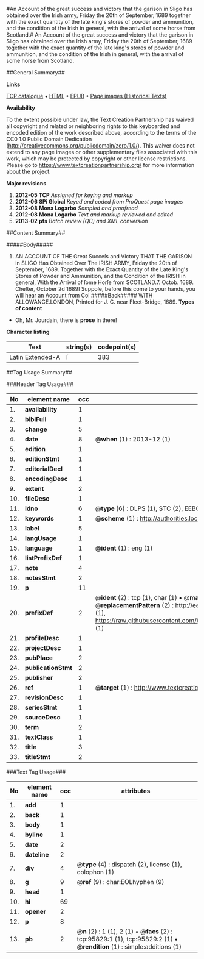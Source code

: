 #An Account of the great success and victory that the garison in Sligo has obtained over the Irish army, Friday the 20th of September, 1689 together with the exact quantity of the late king's stores of powder and ammunition, and the condition of the Irish in general, with the arrival of some horse from Scotland.#
An Account of the great success and victory that the garison in Sligo has obtained over the Irish army, Friday the 20th of September, 1689 together with the exact quantity of the late king's stores of powder and ammunition, and the condition of the Irish in general, with the arrival of some horse from Scotland.

##General Summary##

**Links**

[TCP catalogue](http://www.ota.ox.ac.uk/tcp/)  • 
[HTML](http://tei.it.ox.ac.uk/tcp/Texts-HTML/free/A25/A25264.html)  • 
[EPUB](http://tei.it.ox.ac.uk/tcp/Texts-EPUB/free/A25/A25264.epub) • 
[Page images (Historical Texts)](https://historicaltexts.jisc.ac.uk/eebo-12937964e)

**Availability**

To the extent possible under law, the Text Creation Partnership has waived all copyright and related or neighboring rights to this keyboarded and encoded edition of the work described above, according to the terms of the CC0 1.0 Public Domain Dedication (http://creativecommons.org/publicdomain/zero/1.0/). This waiver does not extend to any page images or other supplementary files associated with this work, which may be protected by copyright or other license restrictions. Please go to https://www.textcreationpartnership.org/ for more information about the project.

**Major revisions**

1. __2012-05__ __TCP__ *Assigned for keying and markup*
1. __2012-06__ __SPi Global__ *Keyed and coded from ProQuest page images*
1. __2012-08__ __Mona Logarbo__ *Sampled and proofread*
1. __2012-08__ __Mona Logarbo__ *Text and markup reviewed and edited*
1. __2013-02__ __pfs__ *Batch review (QC) and XML conversion*

##Content Summary##

#####Body#####

1. AN ACCOUNT OF THE Great Succeſs and Victory THAT THE GARISON in SLIGO Has Obtained Over The IRISH ARMY, Friday the 20th of September, 1689. Together with the Exact Quantity of the Late King's Stores of Powder and Ammunition, and the Condition of the IRISH in general, With the Arrival of ſome Horſe from SCOTLAND.7. Octob. 1689.
Cheſter, October 2d 1689I Suppoſe, before this come to your hands, you will hear an Account from Col
#####Back#####
WITH ALLOWANCE.LONDON, Printed for J. C. near Fleet-Bridge, 1689.
**Types of content**

  * Oh, Mr. Jourdain, there is **prose** in there!

**Character listing**


|Text|string(s)|codepoint(s)|
|---|---|---|
|Latin Extended-A|ſ|383|

##Tag Usage Summary##

###Header Tag Usage###

|No|element name|occ|attributes|
|---|---|---|---|
|1.|__availability__|1||
|2.|__biblFull__|1||
|3.|__change__|5||
|4.|__date__|8| @__when__ (1) : 2013-12 (1)|
|5.|__edition__|1||
|6.|__editionStmt__|1||
|7.|__editorialDecl__|1||
|8.|__encodingDesc__|1||
|9.|__extent__|2||
|10.|__fileDesc__|1||
|11.|__idno__|6| @__type__ (6) : DLPS (1), STC (2), EEBO-CITATION (1), OCLC (1), VID (1)|
|12.|__keywords__|1| @__scheme__ (1) : http://authorities.loc.gov/ (1)|
|13.|__label__|5||
|14.|__langUsage__|1||
|15.|__language__|1| @__ident__ (1) : eng (1)|
|16.|__listPrefixDef__|1||
|17.|__note__|4||
|18.|__notesStmt__|2||
|19.|__p__|11||
|20.|__prefixDef__|2| @__ident__ (2) : tcp (1), char (1)  •  @__matchPattern__ (2) : ([0-9\-]+):([0-9IVX]+) (1), (.+) (1)  •  @__replacementPattern__ (2) : http://eebo.chadwyck.com/downloadtiff?vid=$1&page=$2 (1), https://raw.githubusercontent.com/textcreationpartnership/Texts/master/tcpchars.xml#$1 (1)|
|21.|__profileDesc__|1||
|22.|__projectDesc__|1||
|23.|__pubPlace__|2||
|24.|__publicationStmt__|2||
|25.|__publisher__|2||
|26.|__ref__|1| @__target__ (1) : http://www.textcreationpartnership.org/docs/. (1)|
|27.|__revisionDesc__|1||
|28.|__seriesStmt__|1||
|29.|__sourceDesc__|1||
|30.|__term__|2||
|31.|__textClass__|1||
|32.|__title__|3||
|33.|__titleStmt__|2||


###Text Tag Usage###

|No|element name|occ|attributes|
|---|---|---|---|
|1.|__add__|1||
|2.|__back__|1||
|3.|__body__|1||
|4.|__byline__|1||
|5.|__date__|2||
|6.|__dateline__|2||
|7.|__div__|4| @__type__ (4) : dispatch (2), license (1), colophon (1)|
|8.|__g__|9| @__ref__ (9) : char:EOLhyphen (9)|
|9.|__head__|1||
|10.|__hi__|69||
|11.|__opener__|2||
|12.|__p__|8||
|13.|__pb__|2| @__n__ (2) : 1 (1), 2 (1)  •  @__facs__ (2) : tcp:95829:1 (1), tcp:95829:2 (1)  •  @__rendition__ (1) : simple:additions (1)|
